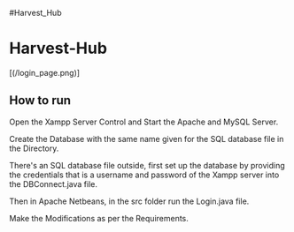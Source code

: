#Harvest_Hub
# Harvest-Hub


[(/login_page.png)] 
<!--(http://www.youtube.com/watch?v=WTZ97_qO5N4 "Click to watch video.")-->

## How to run 
Open the Xampp Server Control and Start the Apache and MySQL Server.

Create the Database with the same name given for the SQL database file in the Directory.

There's an SQL database file outside, first set up the database by providing the credentials that is a username and password of the Xampp server into the DBConnect.java file.

Then in Apache Netbeans, in the src folder run the Login.java file.

Make the Modifications as per the Requirements.
